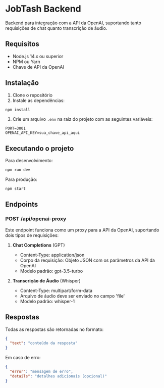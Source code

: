 # JobTash Backend

Backend para integração com a API da OpenAI, suportando tanto requisições de chat quanto transcrição de áudio.

## Requisitos

- Node.js 14.x ou superior
- NPM ou Yarn
- Chave de API da OpenAI

## Instalação

1. Clone o repositório
2. Instale as dependências:
```bash
npm install
```

3. Crie um arquivo `.env` na raiz do projeto com as seguintes variáveis:
```
PORT=3001
OPENAI_API_KEY=sua_chave_api_aqui
```

## Executando o projeto

Para desenvolvimento:
```bash
npm run dev
```

Para produção:
```bash
npm start
```

## Endpoints

### POST /api/openai-proxy

Este endpoint funciona como um proxy para a API da OpenAI, suportando dois tipos de requisições:

1. **Chat Completions** (GPT)
   - Content-Type: application/json
   - Corpo da requisição: Objeto JSON com os parâmetros da API da OpenAI
   - Modelo padrão: gpt-3.5-turbo

2. **Transcrição de Áudio** (Whisper)
   - Content-Type: multipart/form-data
   - Arquivo de áudio deve ser enviado no campo 'file'
   - Modelo padrão: whisper-1

## Respostas

Todas as respostas são retornadas no formato:
```json
{
  "text": "conteúdo da resposta"
}
```

Em caso de erro:
```json
{
  "error": "mensagem de erro",
  "details": "detalhes adicionais (opcional)"
}
``` 